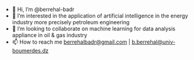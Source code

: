 - 👋 Hi, I’m @berrehal-badr
- 👀 I’m interested in the application of artificial intelligence in the energy industry more precisely petroleum engineering
- 💞️ I’m looking to collaborate on machine learning for data analysis appliance in oil & gas industry
- 📫 How to reach me berrehalbadr@gmail.com | b.berrehal@univ-boumerdes.dz

<!---
berrehal-badr/berrehal-badr is a ✨ special ✨ repository because its `README.md` (this file) appears on your GitHub profile.
You can click the Preview link to take a look at your changes.
--->
